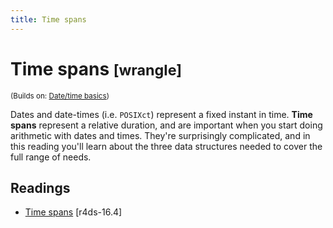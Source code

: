 ```yaml
---
title: Time spans
---
```


<!-- Generated automatically from timespans.yml. Do not edit by hand -->

# Time spans <small class='wrangle'>[wrangle]</small>
<small>(Builds on: [Date/time basics](datetime-basics.md))</small>

Dates and date-times (i.e. `POSIXct`) represent a fixed instant in time.
__Time spans__ represent a relative duration, and are important when you
start doing arithmetic with dates and times. They're surprisingly
complicated, and in this reading you'll learn about the three data
structures needed to cover the full range of needs.

## Readings

  * [Time spans](http://r4ds.had.co.nz/dates-and-times.html#time-spans) [r4ds-16.4]


